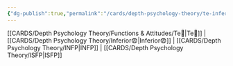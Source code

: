 ```yaml
---
{"dg-publish":true,"permalink":"/cards/depth-psychology-theory/te-inferior/","created":"2023-01-05T15:02:28.702+01:00","updated":"2023-04-23T14:54:08.268+02:00"}
---
```


[[CARDS/Depth Psychology Theory/Functions & Attitudes/Te🏹\|Te🏹]] | [[CARDS/Depth Psychology Theory/Inferior😨\|Inferior😨]] | [[CARDS/Depth Psychology Theory/INFP\|INFP]] | [[CARDS/Depth Psychology Theory/ISFP\|ISFP]]
